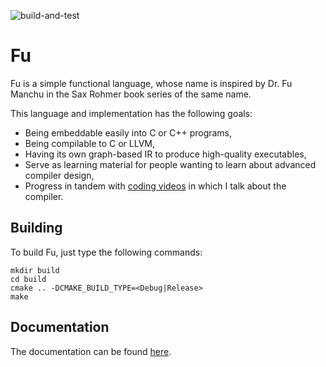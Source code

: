 ![build-and-test](https://github.com/madmann91/fu/actions/workflows/cmake.yml/badge.svg)

# Fu

Fu is a simple functional language, whose name is inspired by Dr. Fu Manchu in the Sax Rohmer book series of the same name.

This language and implementation has the following goals:

- Being embeddable easily into C or C++ programs,
- Being compilable to C or LLVM,
- Having its own graph-based IR to produce high-quality executables,
- Serve as learning material for people wanting to learn about advanced compiler design,
- Progress in tandem with [coding videos](https://www.youtube.com/channel/UCBFJ3wD3qNSlZ4MqOA9KntA)
  in which I talk about the compiler.

## Building

To build Fu, just type the following commands:

    mkdir build
    cd build
    cmake .. -DCMAKE_BUILD_TYPE=<Debug|Release>
    make

## Documentation

The documentation can be found [here](doc/index.md).
